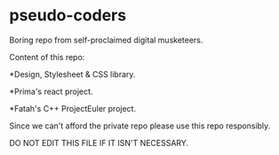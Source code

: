 # pseudo-coders
Boring repo from self-proclaimed digital musketeers.

Content of this repo:

*Design, Stylesheet & CSS library.


*Prima's react project.


*Fatah's C++ ProjectEuler project.

Since we can't afford the private repo please use this repo responsibly.


DO NOT EDIT THIS FILE IF IT ISN'T NECESSARY.
